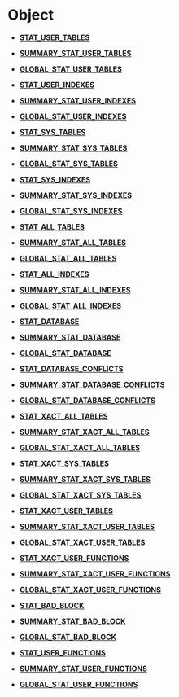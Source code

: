 # Object<a name="EN-US_TOPIC_0245374679"></a>

-   **[STAT\_USER\_TABLES](stat_user_tables.md)**  

-   **[SUMMARY\_STAT\_USER\_TABLES](summary_stat_user_tables.md)**  

-   **[GLOBAL\_STAT\_USER\_TABLES](global_stat_user_tables.md)**  

-   **[STAT\_USER\_INDEXES](stat_user_indexes.md)**  

-   **[SUMMARY\_STAT\_USER\_INDEXES](summary_stat_user_indexes.md)**  

-   **[GLOBAL\_STAT\_USER\_INDEXES](global_stat_user_indexes.md)**  

-   **[STAT\_SYS\_TABLES](stat_sys_tables.md)**  

-   **[SUMMARY\_STAT\_SYS\_TABLES](summary_stat_sys_tables.md)**  

-   **[GLOBAL\_STAT\_SYS\_TABLES](global_stat_sys_tables.md)**  

-   **[STAT\_SYS\_INDEXES](stat_sys_indexes.md)**  

-   **[SUMMARY\_STAT\_SYS\_INDEXES](summary_stat_sys_indexes.md)**  

-   **[GLOBAL\_STAT\_SYS\_INDEXES](global_stat_sys_indexes.md)**  

-   **[STAT\_ALL\_TABLES](stat_all_tables.md)**  

-   **[SUMMARY\_STAT\_ALL\_TABLES](summary_stat_all_tables.md)**  

-   **[GLOBAL\_STAT\_ALL\_TABLES](global_stat_all_tables.md)**  

-   **[STAT\_ALL\_INDEXES](stat_all_indexes.md)**  

-   **[SUMMARY\_STAT\_ALL\_INDEXES](summary_stat_all_indexes.md)**  

-   **[GLOBAL\_STAT\_ALL\_INDEXES](global_stat_all_indexes.md)**  

-   **[STAT\_DATABASE](stat_database.md)**  

-   **[SUMMARY\_STAT\_DATABASE](summary_stat_database.md)**  

-   **[GLOBAL\_STAT\_DATABASE](global_stat_database.md)**  

-   **[STAT\_DATABASE\_CONFLICTS](stat_database_conflicts.md)**  

-   **[SUMMARY\_STAT\_DATABASE\_CONFLICTS](summary_stat_database_conflicts.md)**  

-   **[GLOBAL\_STAT\_DATABASE\_CONFLICTS](global_stat_database_conflicts.md)**  

-   **[STAT\_XACT\_ALL\_TABLES](stat_xact_all_tables.md)**  

-   **[SUMMARY\_STAT\_XACT\_ALL\_TABLES](summary_stat_xact_all_tables.md)**  

-   **[GLOBAL\_STAT\_XACT\_ALL\_TABLES](global_stat_xact_all_tables.md)**  

-   **[STAT\_XACT\_SYS\_TABLES](stat_xact_sys_tables.md)**  

-   **[SUMMARY\_STAT\_XACT\_SYS\_TABLES](summary_stat_xact_sys_tables.md)**  

-   **[GLOBAL\_STAT\_XACT\_SYS\_TABLES](global_stat_xact_sys_tables.md)**  

-   **[STAT\_XACT\_USER\_TABLES](stat_xact_user_tables.md)**  

-   **[SUMMARY\_STAT\_XACT\_USER\_TABLES](summary_stat_xact_user_tables.md)**  

-   **[GLOBAL\_STAT\_XACT\_USER\_TABLES](global_stat_xact_user_tables.md)**  

-   **[STAT\_XACT\_USER\_FUNCTIONS](stat_xact_user_functions.md)**  

-   **[SUMMARY\_STAT\_XACT\_USER\_FUNCTIONS](summary_stat_xact_user_functions.md)**  

-   **[GLOBAL\_STAT\_XACT\_USER\_FUNCTIONS](global_stat_xact_user_functions.md)**  

-   **[STAT\_BAD\_BLOCK](stat_bad_block.md)**  

-   **[SUMMARY\_STAT\_BAD\_BLOCK](summary_stat_bad_block.md)**  

-   **[GLOBAL\_STAT\_BAD\_BLOCK](global_stat_bad_block.md)**  

-   **[STAT\_USER\_FUNCTIONS](stat_user_functions.md)**  

-   **[SUMMARY\_STAT\_USER\_FUNCTIONS](summary_stat_user_functions.md)**  

-   **[GLOBAL\_STAT\_USER\_FUNCTIONS](global_stat_user_functions.md)**  


